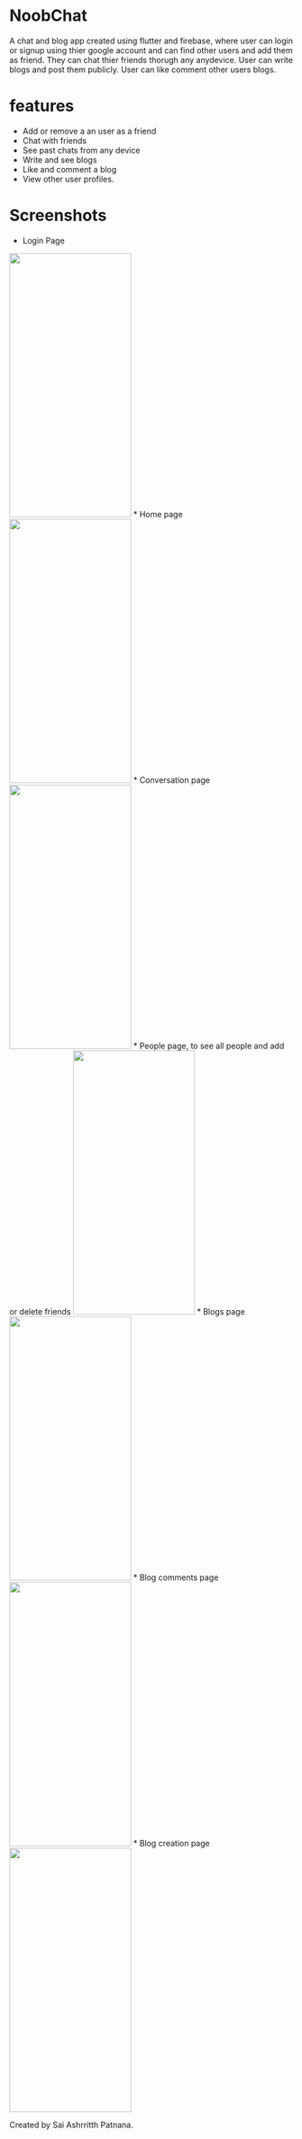 # NoobChat
 A chat and blog app created using flutter and firebase, where user can login or signup using thier google account and can find other users and add them as friend. They can chat  thier friends thorugh any anydevice. User can write blogs and post them publicly. User can like comment other users blogs. 
# features
* Add or remove a an user as a friend
* Chat with friends
* See past chats from any device
* Write and see blogs
* Like and comment a blog
* View other user profiles.

# Screenshots
* Login Page
<img src = "https://user-images.githubusercontent.com/72460532/175511162-bf494ec9-13c5-403e-b3b1-a3a429ce5382.jpeg" width = "216" height="468"/>
* Home page
<img src = "https://user-images.githubusercontent.com/72460532/175511308-52ee04ca-e2ba-47e0-b7eb-52e57fc5db28.jpeg" width = "216" height="468"/>
* Conversation page
<img src = "https://user-images.githubusercontent.com/72460532/175511374-33cb6a6b-615d-4490-9f9c-e5fb500ce530.jpeg" width = "216" height="468"/>
* People page, to see all people and add or delete friends
<img src = "https://user-images.githubusercontent.com/72460532/175511472-b5ac0c90-ab93-4d73-8386-8a1efc7305aa.jpeg" width = "216" height="468"/>
* Blogs page
<img src = "https://user-images.githubusercontent.com/72460532/175511664-6af07700-94fd-43d5-8e6a-e6d3dc8dfb1b.jpeg" width = "216" height="468"/>
* Blog comments page 
<img src = "https://user-images.githubusercontent.com/72460532/175511715-49977a24-197f-49e4-8dbf-2d7d74805a77.jpeg" width = "216" height="468"/>
* Blog creation page
<img src = "https://user-images.githubusercontent.com/72460532/175511777-5f37326b-4cfd-446b-8527-7a64e49a782f.jpeg" width = "216" height="468"/>

Created by Sai Ashrritth Patnana.
